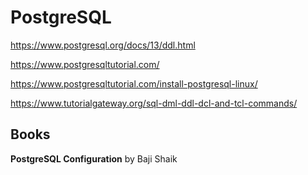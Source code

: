# PostgreSQL
https://www.postgresql.org/docs/13/ddl.html

https://www.postgresqltutorial.com/

https://www.postgresqltutorial.com/install-postgresql-linux/


https://www.tutorialgateway.org/sql-dml-ddl-dcl-and-tcl-commands/




## Books

**PostgreSQL Configuration** by Baji Shaik

